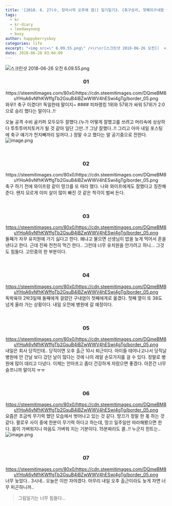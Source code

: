 ```yaml
---
title: '[2018. 6. 27(수, 장마시작 오후에 갬)] 일기일기3. {축구승리, 첫째의구내염 ㅠ}'
tags:
  - kr
  - kr-diary
  - leedaeyoung
  - busy
author: happyberrysboy
categories: life
excerpt: "<img src=\" 6.09.55.png\" />\r\n![스크린샷 2018-06-26 오전](  <center><h3>01</h3>/cdn.steemitimages.com/DQmeBM8uYHoA6vNfhKWffgTb2GsuB4iBZwWWV4hESwi4gTg/border_05.png</center> 와우!! 축구 이겼다!! 독일한테 말이지~  #### 피파랭킹 1위와 57위가 싸워 57위가 2:....."
date: 2018-06-28 03:04:09
---
```


![스크린샷 2018-06-26 오전 6.09.55.png](https://ipfs.busy.org/ipfs/Qmc4dGAZ78FXjSKroZVBQkEQjGmHAAQ7318Rnfx8jvbrbq)

<center><h3>01</h3>https://steemitimages.com/80x0/https://cdn.steemitimages.com/DQmeBM8uYHoA6vNfhKWffgTb2GsuB4iBZwWWV4hESwi4gTg/border_05.png</center>
와우!! 축구 이겼다!! 독일한테 말이지~ 
#### 피파랭킹 1위와 57위가 싸워 57위가 2:0으로 승리 했다는 말이다..!!

오늘 공격 수비 골키퍼 모두모두 잘했다.(누가 어떻게 잘했고를 쓰려고 머리속에 상상하다 투투투머치토커가 될 것 같아 일단 그만..!! 그냥 잘했다..!! 그리고 아마 내일 포스팅에 축구 얘기가 천지빼까리 일꺼다..) 정말 수고 했다는 말 공기중으로 전한다. 
![image.png](https://ipfs.busy.org/ipfs/QmWPoAvbDGf8Qa3qFFRHAR61AganVPKYfCwvceidhtV8MU)

<br><center>
<h3>02</h3>https://steemitimages.com/80x0/https://cdn.steemitimages.com/DQmeBM8uYHoA6vNfhKWffgTb2GsuB4iBZwWWV4hESwi4gTg/border_05.png</center>
축구 하기 전에 와이프랑 같이 땅끄를 또 따라 했다. 나와 와이프에게도 잘했다고 칭찬해준다. 왠지 모르게 이미 살이 많이 빠진 것 같은 착각이 벌써 든다.

<br><center><h3>03</h3>https://steemitimages.com/80x0/https://cdn.steemitimages.com/DQmeBM8uYHoA6vNfhKWffgTb2GsuB4iBZwWWV4hESwi4gTg/border_05.png</center>
둘째가 자꾸 유치원에 가기 싫다고 한다. 왜냐고 물으면 선생님이 밥을 늦게 먹어서 혼을 낸다고 한다. 근데 진짜 천천히 먹긴 한다.. 그런데 너무 유치원을 안가려고 하니... 그것도 힘들다. 고민중의 한 부분이다.

<br><center><h3>04</h3>https://steemitimages.com/80x0/https://cdn.steemitimages.com/DQmeBM8uYHoA6vNfhKWffgTb2GsuB4iBZwWWV4hESwi4gTg/border_05.png</center>
독박육아 2박3일때 둘째에게 걸렸던 구내염이 첫째에게로 옮겼다. 첫째 열이 또 38도 넘게 올라 가는 상황이다. 내일 오전에 병원에 갈 예정이다. 

<br><center><h3>05</h3>https://steemitimages.com/80x0/https://cdn.steemitimages.com/DQmeBM8uYHoA6vNfhKWffgTb2GsuB4iBZwWWV4hESwi4gTg/border_05.png</center>
내일은 회사 당직인데.. 당직이면 오후 출근 10시 퇴근이다. 아이들 태어나고나서 당직날 병원에 안 간날 보다 갔던 날이 많다는 것에 나의 레알 손모가지를 걸 수 있다. 정말로 병원에 많이 데리고 다녔다. 이제는 안아프고 좀더 건강하게 자랐으면 좋겠다. 아픈건 너무 슬프니까 말이지 ㅠㅠ

<br><center><h3>06</h3>https://steemitimages.com/80x0/https://cdn.steemitimages.com/DQmeBM8uYHoA6vNfhKWffgTb2GsuB4iBZwWWV4hESwi4gTg/border_05.png</center>
요즘은 조금씩 무기력 했던 모습에서 벗어나고 있는 것 같다. 땅끄가 정말 한 몫 하는 것 같다. 팔로우 사이 중에 한분이 무기력 하다고 하는데, 땅끄 일주일만 따라해봤으면 한다. 몸이 가벼워지니 마음도 가벼워 지는 기분이다. 15분짜리도 콜..!! 누군지 힌트는..
![image.png](https://ipfs.busy.org/ipfs/QmRwwJYfFGwZnKwPphFPRRCLcVtGFaBjkghZ6Ag4E4TEyZ)


<br><center><h3>07</h3>https://steemitimages.com/80x0/https://cdn.steemitimages.com/DQmeBM8uYHoA6vNfhKWffgTb2GsuB4iBZwWWV4hESwi4gTg/border_05.png</center>
너무 늦었다.. 3시네.. 오늘은 이만 자야겠다. 아무리 내일 오후 출근이라도 늦게 자면 너무 피곤하니까..

>그림일기는 너무 힘들다... 

